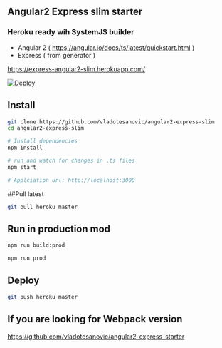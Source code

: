 ## Angular2 Express slim starter
### Heroku ready wih SystemJS builder

- Angular 2 ( https://angular.io/docs/ts/latest/quickstart.html )
- Express ( from generator )

https://express-angular2-slim.herokuapp.com/

[![Deploy](https://www.herokucdn.com/deploy/button.png)](https://heroku.com/deploy)

## Install
```bash
git clone https://github.com/vladotesanovic/angular2-express-slim
cd angular2-express-slim

# Install dependencies
npm install

# run and watch for changes in .ts files
npm start

# Applciation url: http://localhost:3000
```

##Pull latest
```bash
git pull heroku master
```

## Run in production mod
```bash
npm run build:prod

npm run prod
```

## Deploy
```bash
git push heroku master
```

## If you are looking for Webpack version

https://github.com/vladotesanovic/angular2-express-starter
